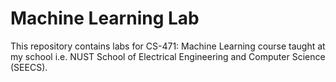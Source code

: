 # Machine Learning Lab
This repository contains labs for CS-471: Machine Learning course taught at my school i.e. NUST School of Electrical Engineering and Computer Science (SEECS).
